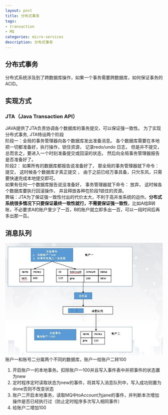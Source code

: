 ```yaml
---
layout: post
title: 分布式事务
tags:
- transaction
- MQ
categories: micro-services
description: 分布式事务
---
```

## 分布式事务
分布式系统涉及到了跨数据库操作，如果一个事务需要跨数据库，如何保证事务的ACID。

<!-- more -->

## 实现方式
### JTA（Java Transaction API）  
JAVA提供了JTA负责协调各个数据库的事务提交，可以保证强一致性。 为了实现分布式事务, JTA特设两个阶段  
阶段一：全局的事务管理器向各个数据库发出准备消息。 各个数据库需要在本地把一切都准备好，执行操作，锁住资源， 记录redo/undo 日志， 但是并不提交， 总而言之，要进入一个时刻准备提交或回滚的状态， 然后向全局事务管理器报告是否准备好了。  
阶段2： 如果所有的数据库都报告说准备好了， 那全局的事务管理器就下命令： 提交， 这时候各个数据库才真正提交 ， 由于之前已经万事具备，只欠东风，只需要快速完成本地提交即可。  
如果有任何一个数据库报告说没准备好， 事务管理器就下命令： 放弃， 这时候各个数据库要执行回滚操作， 并且释放各种在阶段1锁住的资源。  
弊端：JTA为了保证强一致性付出的代价太大，不利于高并发系统的运作。**分布式系统很多情况下只要保证最终一致性就行，不需要保证强一致性**，比如A给B转账，不必要求A的账户里少了一百，B的账户就立即多出一百，可以一段时间后再多出那一百。


## 消息队列  
![mq+定时器](\assets\img\distributedTransaction.jpg)
账户一和账号二分属两个不同的数据库，账户一给账户二转100  
1. 开启账户一的本地事务。扣除账户一100并且写入事件表中并把事件的状态置为new  
2. 定时程序定时读取状态为new的事件，将其写入消息队列中，写入成功则置为done否则不改变状态  
3. 账户二开启本地事务，读取MQ中toAccount为jane的事件，并判断本次增加操作是否已经执行过（防止定时程序多次写入相同事件）
4. 给账户二增加100


